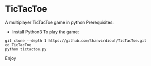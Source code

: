 # TicTacToe
A multiplayer TicTacToe game in python
Prerequisites:
-  Install Python3
To play the game:
```shell
git clone --depth 1 https://github.com/thanvirdiouf/TicTacToe.git
cd TicTacToe
python tictactoe.py
```

Enjoy
